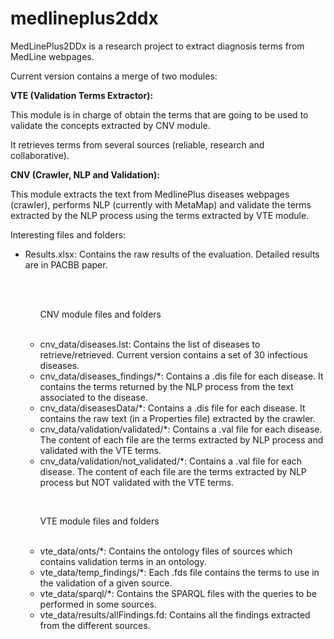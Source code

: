# medlineplus2ddx

MedLinePlus2DDx is a research project to extract diagnosis terms from MedLine webpages.

Current version contains a merge of two modules:

<b>VTE (Validation Terms Extractor):</b>

This module is in charge of obtain the terms that are going to be used to validate the concepts extracted by CNV module.

It retrieves terms from several sources (reliable, research and collaborative).

<b>CNV (Crawler, NLP and Validation):</b>

This module extracts the text from MedlinePlus diseases webpages (crawler), performs NLP (currently with MetaMap)
and validate the terms extracted by the NLP process using the terms extracted by VTE module.

Interesting files and folders:
<ul>
<li>Results.xlsx: Contains the raw results of the evaluation. Detailed results are in PACBB paper.</li>
</br>
<ul>
</br>
<p>CNV module files and folders</p>
</br>
<li>cnv_data/diseases.lst: Contains the list of diseases to retrieve/retrieved. Current version contains a set of 30 infectious diseases.</li>
<li>cnv_data/diseases_findings/*: Contains a .dis file for each disease. It contains the terms returned by the NLP process from the text associated to the disease.</li>
<li>cnv_data/diseasesData/*: Contains a .dis file for each disease. It contains the raw text (in a Properties file) extracted by the crawler.</li>
<li>cnv_data/validation/validated/*: Contains a .val file for each disease. The content of each file are the terms extracted by NLP process and validated with the VTE terms.</li>
<li>cnv_data/validation/not_validated/*: Contains a .val file for each disease. The content of each file are the terms extracted by NLP process but NOT validated with the VTE terms.</li>
</ul>
<ul>
</br>
<p>VTE module files and folders</p>
</br>
<li>vte_data/onts/*: Contains the ontology files of sources which contains validation terms in an ontology.</li>
<li>vte_data/temp_findings/*: Each .fds file contains the terms to use in the validation of a given source.</li>
<li>vte_data/sparql/*: Contains the SPARQL files with the queries to be performed in some sources.</li>
<li>vte_data/results/allFindings.fd: Contains all the findings extracted from the different sources.</li>
</ul>
</ul>